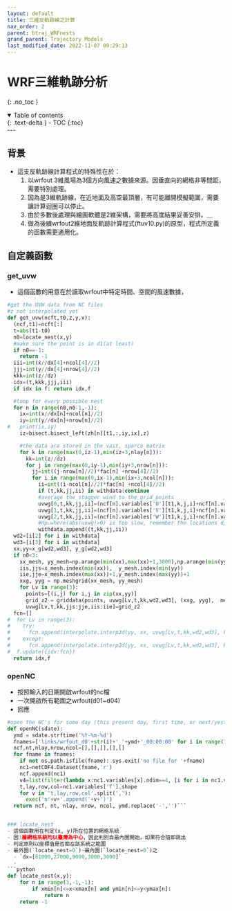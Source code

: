 ```yaml
---
layout: default
title: 三維反軌跡線之計算
nav_order: 2
parent: btraj_WRFnests
grand_parent: Trajectory Models
last_modified_date: 2022-11-07 09:29:13
---
```


# WRF三維軌跡分析
{: .no_toc }

<details open markdown="block">
  <summary>
    Table of contents
  </summary>
  {: .text-delta }
- TOC
{:toc}
</details>
---

## 背景
- 這支反軌跡線計算程式的特殊性在於：
  1. 以wrfout 3維風場為3個方向風速之數據來源。因垂直向的網格非等間距，需要特別處理。
  1. 因為是3維軌跡線，在近地面及高空最頂層，有可能離開模擬範圍，需要讓計算迴圈可以停止。
  1. 由於多數後處理與繪圖軟體是2維架構，需要將高度結果妥善安排。＿
  1. 做為後續wrfout2維地面反軌跡計算程式(ftuv10.py)的原型，程式所定義的函數需更通用化。

## 自定義函數
### get_uvw
- 這個函數的用意在於讀取wrfout中特定時間、空間的風速數據，

```python
#get the UVW data from NC files
#z not interpolated yet
def get_uvw(ncft,t0,z,y,x):
  (ncf,t1)=ncft[:]
  t=abs(t1-t0)
  n0=locate_nest(x,y)
  #make sure the point is in d1(at least)
  if n0==-1:
    return -1
  iii=int(x//dx[4]+ncol[4]//2)
  jjj=int(y//dx[4]+nrow[4]//2)
  kkk=int(z//dz)
  idx=(t,kkk,jjj,iii)
  if idx in f: return idx,f

  #loop for every possible nest
  for n in range(n0,n0-1,-1):
    ix=int(x//dx[n]+ncol[n]//2)
    iy=int(y//dx[n]+nrow[n]//2)
#   print(ix,iy)
    iz=bisect.bisect_left(zh[n][t1,:,iy,ix],z)

    #the data are stored in the vast, sparce matrix
    for k in range(max(0,iz-1),min(iz+3,nlay[n])):
      kk=int(z//dz)
      for j in range(max(0,iy-1),min(iy+3,nrow[n])):
        jj=int((j-nrow[n]//2)*fac[n] +nrow[4]//2)
        for i in range(max(0,ix-1),min(ix+3,ncol[n])):
          ii=int((i-ncol[n]//2)*fac[n] +ncol[4]//2)
          if (t,kk,jj,ii) in withdata:continue
          #average the stagger wind to the grid_points
          uvwg[0,t,kk,jj,ii]=(ncf[n].variables['U'][t1,k,j,i]+ncf[n].variables['U'][t1,k,j,i+1])/2.
          uvwg[1,t,kk,jj,ii]=(ncf[n].variables['V'][t1,k,j,i]+ncf[n].variables['V'][t1,k,j+1,i])/2.
          uvwg[2,t,kk,jj,ii]=(ncf[n].variables['W'][t1,k,j,i]+ncf[n].variables['W'][t1,k+1,j,i])/2.
          #np.where(abs(uvwg)>0) is too slow, remember the locations directly
          withdata.append((t,kk,jj,ii))
  wd2=[i[2] for i in withdata]
  wd3=[i[3] for i in withdata]
  xx,yy=x_g[wd2,wd3], y_g[wd2,wd3]
  if n0<3:
    xx_mesh, yy_mesh=np.arange(min(xx),max(xx)+1,3000),np.arange(min(yy),max(yy)+1,3000)
    iis,jjs=x_mesh.index(min(xx)),  y_mesh.index(min(yy))
    iie,jje=x_mesh.index(max(xx))+1,y_mesh.index(max(yy))+1
    xxg, yyg = np.meshgrid(xx_mesh, yy_mesh)
    for Lv in range(3):
      points=[(i,j) for i,j in zip(xx,yy)]
      grid_z2 = griddata(points, uvwg[Lv,t,kk,wd2,wd3], (xxg, yyg),  method='cubic')      
      uvwg[Lv,t,kk,jjs:jje,iis:iie]=grid_z2
  fcn=[]
#  for Lv in range(3):
#    try:
#      fcn.append(interpolate.interp2d(yy, xx, uvwg[Lv,t,kk,wd2,wd3], kind='cubic'))
#    except:
#      fcn.append(interpolate.interp2d(yy, xx, uvwg[Lv,t,kk,wd2,wd3], kind='linear'))
#  f.update({idx:fcn})
  return idx,f
```

### openNC
- 按照輸入的日期開啟wrfout的nc檔
- 一次開啟所有範圍之wrfout(d01~d04)
- 回應

```python
#open the NC's for some day (this present day, first time, or next/yesterday)
def openNC(sdate):
  ymd = sdate.strftime('%Y-%m-%d')
  fnames=['links/wrfout_d0'+str(i)+'_'+ymd+'_00:00:00' for i in range(1,5)]
  ncf,nt,nlay,nrow,ncol=[],[],[],[],[]
  for fname in fnames:
    if not os.path.isfile(fname): sys.exit('no file for '+fname)
    nc1=netCDF4.Dataset(fname,'r')
    ncf.append(nc1)
    v4=list(filter(lambda x:nc1.variables[x].ndim==4, [i for i in nc1.variables]))
    t,lay,row,col=nc1.variables['T'].shape
    for v in 't,lay,row,col'.split(','):
      exec('n'+v+'.append('+v+')')
  return ncf, nt, nlay, nrow, ncol, ymd.replace('-','')```


### locate_nest
- 這個函數用在判定(x, y)所在位置的網格系統
- 因3層網格系統均以臺灣為中心，因此判別自最內圈開始，如果符合隨即跳出
- 判定原則以座標值是否都在該系統之範圍
- 最外圈(`locate_nest=0`)~最內圈(`locate_nest=0`)之
  - `dx=[81000,27000,9000,3000,3000]`
  - 
```python
def locate_nest(x,y):
    for n in range(3,-1,-1):
        if xmin[n]<=x<xmax[n] and ymin[n]<=y<ymax[n]:
            return n
    return -1
```